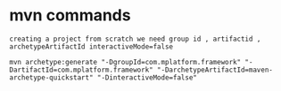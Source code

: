 # mvn commands
	creating a project from scratch we need group id , artifactid , archetypeArtifactId interactiveMode=false
 		
	mvn archetype:generate "-DgroupId=com.mplatform.framework" "-DartifactId=com.mplatform.framework" "-DarchetypeArtifactId=maven-archetype-quickstart" "-DinteractiveMode=false"